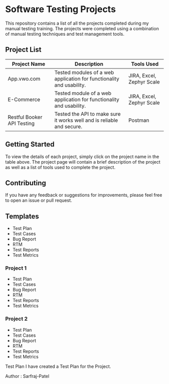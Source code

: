 # Software Testing Projects
This repository contains a list of all the projects completed during my manual testing training. The projects were completed using a combination of manual testing techniques and test management tools.

## Project List

| Project Name | Description | Tools Used |
|--------------|-------------|------------|
| App.vwo.com    | Tested modules of a web application for functionality and usability. | JIRA, Excel, Zephyr Scale |
| E-Commerce     | Tested module of a web application for functionality and usability. |JIRA, Excel, Zephyr Scale |
| Restful Booker API Testing    | Tested the API to make sure it works well and is reliable and secure. | Postman |

## Getting Started

To view the details of each project, simply click on the project name in the table above. The project page will contain a brief description of the project as well as a list of tools used to complete the project.

## Contributing

If you have any feedback or suggestions for improvements, please feel free to open an issue or pull request.



## Templates
- Test Plan
- Test Cases
- Bug Report
- RTM
- Test Reports
- Test Metrics


### Project 1
- Test Plan
- Test Cases
- Bug Report
- RTM
- Test Reports
- Test Metrics

### Project 2
- Test Plan
- Test Cases
- Bug Report
- RTM
- Test Reports
- Test Metrics


Test Plan
I have created a Test Plan for the Project.


Author : Sarfraj-Patel



